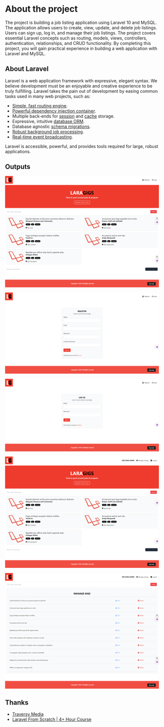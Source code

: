 # About the project 

The project is building a job listing application using Laravel 10 and MySQL. The application allows users to create, view, update, and delete job listings. Users can sign up, log in, and manage their job listings. The project covers essential Laravel concepts such as routing, models, views, controllers, authentication, relationships, and CRUD functionality. By completing this project, you will gain practical experience in building a web application with Laravel and MySQL.

## About Laravel

Laravel is a web application framework with expressive, elegant syntax. We believe development must be an enjoyable and creative experience to be truly fulfilling. Laravel takes the pain out of development by easing common tasks used in many web projects, such as:

- [Simple, fast routing engine](https://laravel.com/docs/routing).
- [Powerful dependency injection container](https://laravel.com/docs/container).
- Multiple back-ends for [session](https://laravel.com/docs/session) and [cache](https://laravel.com/docs/cache) storage.
- Expressive, intuitive [database ORM](https://laravel.com/docs/eloquent).
- Database agnostic [schema migrations](https://laravel.com/docs/migrations).
- [Robust background job processing](https://laravel.com/docs/queues).
- [Real-time event broadcasting](https://laravel.com/docs/broadcasting).

Laravel is accessible, powerful, and provides tools required for large, robust applications.



## Outputs

![App Screenshot](screenshot/index.png)

![App Screenshot](screenshot/registration.png)

![App Screenshot](screenshot/login.png)

![App Screenshot](screenshot/authenticate-users.png)

![App Screenshot](screenshot/manage-listing.png)



## Thanks

 - [Traversy Media](https://youtu.be/MYyJ4PuL4pY?si=llJv7PcgNLJrEuq3)
 - [Laravel From Scratch | 4+ Hour Course](https://youtu.be/MYyJ4PuL4pY?si=llJv7PcgNLJrEuq3)

